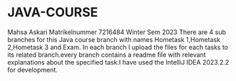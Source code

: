 # JAVA-COURSE
Mahsa Askari
Matrikelnummer  7216484
Winter Sem 2023
There are 4 sub branches for this Java course branch with names Hometask 1,Hometask 2,Hometask 3 and Exam.
In each branch I upload the files for each tasks to its related branch.every branch contains a readme file with relevant explanations about the specified task.I have used the IntelliJ IDEA 2023.2.2 for development.
